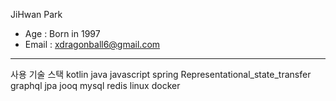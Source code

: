 JiHwan Park
- Age : Born in 1997  
- Email : xdragonball6@gmail.com
- ---------------
사용 기술 스택
kotlin java javascript spring Representational_state_transfer graphql jpa jooq mysql redis linux docker

<!---
xdragonball6/xdragonball6 is a ✨ special ✨ repository because its `README.md` (this file) appears on your GitHub profile.
You can click the Preview link to take a look at your changes.
--->
